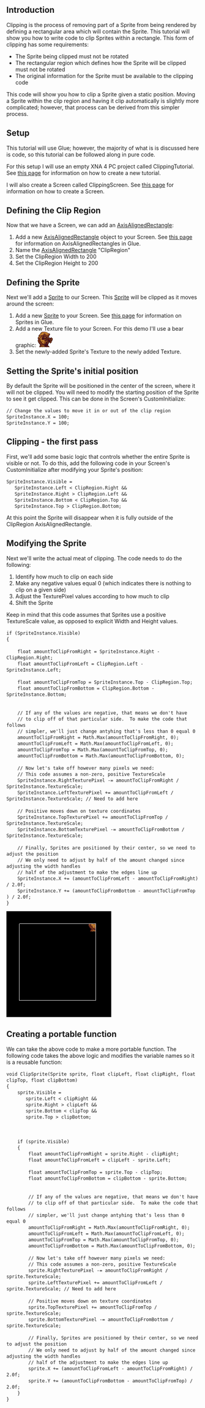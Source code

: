 ## Introduction

Clipping is the process of removing part of a Sprite from being rendered by defining a rectangular area which will contain the Sprite. This tutorial will show you how to write code to clip Sprites within a rectangle. This form of clipping has some requirements:

-   The Sprite being clipped must not be rotated
-   The rectangular region which defines how the Sprite will be clipped must not be rotated
-   The original information for the Sprite must be available to the clipping code

This code will show you how to clip a Sprite given a static position. Moving a Sprite within the clip region and having it clip automatically is slightly more complicated; however, that process can be derived from this simpler process.

## Setup

This tutorial will use Glue; however, the majority of what is is discussed here is code, so this tutorial can be followed along in pure code.

For this setup I will use an empty XNA 4 PC project called ClippingTutorial. See [this page](/frb/docs/index.php?title=Glue:Reference:Menu:File:New_Project "Glue:Reference:Menu:File:New Project") for information on how to create a new tutorial.

I will also create a Screen called ClippingScreen. See [this page](/frb/docs/index.php?title=Glue:Reference:Screens:Creating_a_new_Screen "Glue:Reference:Screens:Creating a new Screen") for information on how to create a Screen.

## Defining the Clip Region

Now that we have a Screen, we can add an [AxisAlignedRectangle](/frb/docs/index.php?title=FlatRedBall.Math.Geometry.AxisAlignedRectangle "FlatRedBall.Math.Geometry.AxisAlignedRectangle"):

1.  Add a new [AxisAlignedRectangle](/frb/docs/index.php?title=FlatRedBall.Math.Geometry.AxisAlignedRectangle "FlatRedBall.Math.Geometry.AxisAlignedRectangle") object to your Screen. See [this page](/frb/docs/index.php?title=Glue:Reference:Objects:AxisAlignedRectangle "Glue:Reference:Objects:AxisAlignedRectangle") for information on AxisAlignedRectangles in Glue.
2.  Name the [AxisAlignedRectangle](/frb/docs/index.php?title=FlatRedBall.Math.Geometry.AxisAlignedRectangle "FlatRedBall.Math.Geometry.AxisAlignedRectangle") "ClipRegion"
3.  Set the ClipRegion Width to 200
4.  Set the ClipRegion Height to 200

## Defining the Sprite

Next we'll add a [Sprite](/frb/docs/index.php?title=FlatRedBall.Sprite "FlatRedBall.Sprite") to our Screen. This [Sprite](/frb/docs/index.php?title=FlatRedBall.Sprite "FlatRedBall.Sprite") will be clipped as it moves around the screen:

1.  Add a new [Sprite](/frb/docs/index.php?title=FlatRedBall.Sprite "FlatRedBall.Sprite") to your Screen. See [this page](/frb/docs/index.php?title=Glue:Reference:Objects:Sprite "Glue:Reference:Objects:Sprite") for information on Sprites in Glue.
2.  Add a new Texture file to your Screen. For this demo I'll use a bear graphic: ![Bear.png](/media/migrated_media-Bear.png)
3.  Set the newly-added Sprite's Texture to the newly added Texture.

## Setting the Sprite's initial position

By default the Sprite will be positioned in the center of the screen, where it will not be clipped. You will need to modify the starting position of the Sprite to see it get clipped. This can be done in the Screen's CustomInitialize:

    // Change the values to move it in or out of the clip region
    SpriteInstance.X = 100;
    SpriteInstance.Y = 100;

## Clipping - the first pass

First, we'll add some basic logic that controls whether the entire Sprite is visible or not. To do this, add the following code in your Screen's CustomInitialize after modifying your Sprite's position:

    SpriteInstance.Visible = 
       SpriteInstance.Left < ClipRegion.Right &&
       SpriteInstance.Right > ClipRegion.Left &&
       SpriteInstance.Bottom < ClipRegion.Top &&
       SpriteInstance.Top > ClipRegion.Bottom;

At this point the Sprite will disappear when it is fully outside of the ClipRegion AxisAlignedRectangle.

## Modifying the Sprite

Next we'll write the actual meat of clipping. The code needs to do the following:

1.  Identify how much to clip on each side
2.  Make any negative values equal 0 (which indicates there is nothing to clip on a given side)
3.  Adjust the TexturePixel values according to how much to clip
4.  Shift the Sprite

Keep in mind that this code assumes that Sprites use a positive TextureScale value, as opposed to explicit Width and Height values.

    if (SpriteInstance.Visible)
    {
        
        float amountToClipFromRight = SpriteInstance.Right - ClipRegion.Right;
        float amountToClipFromLeft = ClipRegion.Left - SpriteInstance.Left;

        float amountToClipFromTop = SpriteInstance.Top - ClipRegion.Top;
        float amountToClipFromBottom = ClipRegion.Bottom - SpriteInstance.Bottom;


        // If any of the values are negative, that means we don't have
        // to clip off of that particular side.  To make the code that follows
        // simpler, we'll just change antyhing that's less than 0 equal 0
        amountToClipFromRight = Math.Max(amountToClipFromRight, 0);
        amountToClipFromLeft = Math.Max(amountToClipFromLeft, 0);
        amountToClipFromTop = Math.Max(amountToClipFromTop, 0);
        amountToClipFromBottom = Math.Max(amountToClipFromBottom, 0);

        // Now let's take off however many pixels we need:
        // This code assumes a non-zero, positive TextureScale
        SpriteInstance.RightTexturePixel -= amountToClipFromRight / SpriteInstance.TextureScale;
        SpriteInstance.LeftTexturePixel += amountToClipFromLeft / SpriteInstance.TextureScale; // Need to add here

        // Positive moves down on texture coordinates
        SpriteInstance.TopTexturePixel += amountToClipFromTop / SpriteInstance.TextureScale;
        SpriteInstance.BottomTexturePixel -= amountToClipFromBottom / SpriteInstance.TextureScale;

        // Finally, Sprites are positioned by their center, so we need to adjust the position
        // We only need to adjust by half of the amount changed since adjusting the width handles
        // half of the adjustment to make the edges line up
        SpriteInstance.X += (amountToClipFromLeft - amountToClipFromRight) / 2.0f;
        SpriteInstance.Y += (amountToClipFromBottom - amountToClipFromTop  ) / 2.0f;
    }

![ClippedBear.PNG](/media/migrated_media-ClippedBear.PNG)

## Creating a portable function

We can take the above code to make a more portable function. The following code takes the above logic and modifies the variable names so it is a reusable function:

    void ClipSprite(Sprite sprite, float clipLeft, float clipRight, float clipTop, float clipBottom)
    {
        sprite.Visible =
           sprite.Left < clipRight &&
           sprite.Right > clipLeft &&
           sprite.Bottom < clipTop &&
           sprite.Top > clipBottom;



        if (sprite.Visible)
        {
            float amountToClipFromRight = sprite.Right - clipRight;
            float amountToClipFromLeft = clipLeft - sprite.Left;

            float amountToClipFromTop = sprite.Top - clipTop;
            float amountToClipFromBottom = clipBottom - sprite.Bottom;


            // If any of the values are negative, that means we don't have
            // to clip off of that particular side.  To make the code that follows
            // simpler, we'll just change antyhing that's less than 0 equal 0
            amountToClipFromRight = Math.Max(amountToClipFromRight, 0);
            amountToClipFromLeft = Math.Max(amountToClipFromLeft, 0);
            amountToClipFromTop = Math.Max(amountToClipFromTop, 0);
            amountToClipFromBottom = Math.Max(amountToClipFromBottom, 0);

            // Now let's take off however many pixels we need:
            // This code assumes a non-zero, positive TextureScale
            sprite.RightTexturePixel -= amountToClipFromRight / sprite.TextureScale;
            sprite.LeftTexturePixel += amountToClipFromLeft / sprite.TextureScale; // Need to add here

            // Positive moves down on texture coordinates
            sprite.TopTexturePixel += amountToClipFromTop / sprite.TextureScale;
            sprite.BottomTexturePixel -= amountToClipFromBottom / sprite.TextureScale;

            // Finally, Sprites are positioned by their center, so we need to adjust the position
            // We only need to adjust by half of the amount changed since adjusting the width handles
            // half of the adjustment to make the edges line up
            sprite.X += (amountToClipFromLeft - amountToClipFromRight) / 2.0f;
            sprite.Y += (amountToClipFromBottom - amountToClipFromTop) / 2.0f;
        }
    }
